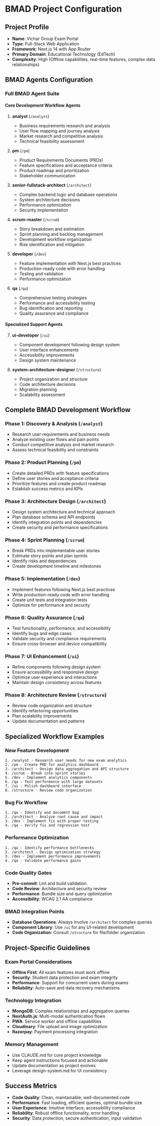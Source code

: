 # BMAD Project Configuration

## Project Profile
- **Name**: Vichar Group Exam Portal
- **Type**: Full-Stack Web Application
- **Framework**: Next.js 14 with App Router
- **Primary Domain**: Educational Technology (EdTech)
- **Complexity**: High (Offline capabilities, real-time features, complex data relationships)

## BMAD Agents Configuration

### Full BMAD Agent Suite

#### Core Development Workflow Agents
1. **analyst** (`/analyst`)
   - Business requirements research and analysis
   - User flow mapping and journey analysis
   - Market research and competitive analysis
   - Technical feasibility assessment

2. **pm** (`/pm`)
   - Product Requirements Documents (PRDs)
   - Feature specifications and acceptance criteria
   - Product roadmap and prioritization
   - Stakeholder communication

3. **senior-fullstack-architect** (`/architect`)
   - Complex backend logic and database operations
   - System architecture decisions
   - Performance optimization
   - Security implementation

4. **scrum-master** (`/scrum`)
   - Story breakdown and estimation
   - Sprint planning and backlog management
   - Development workflow organization
   - Risk identification and mitigation

5. **developer** (`/dev`)
   - Feature implementation with Next.js best practices
   - Production-ready code with error handling
   - Testing and validation
   - Performance optimization

6. **qa** (`/qa`)
   - Comprehensive testing strategies
   - Performance and accessibility testing
   - Bug identification and reporting
   - Quality assurance and compliance

#### Specialized Support Agents
7. **ui-developer** (`/ui`)
   - Component development following design system
   - User interface enhancements
   - Accessibility improvements
   - Design system maintenance

8. **system-architecture-designer** (`/structure`)
   - Project organization and structure
   - Code architecture decisions
   - Migration planning
   - Scalability assessment

## Complete BMAD Development Workflow

### Phase 1: Discovery & Analysis (`/analyst`)
- Research user requirements and business needs
- Analyze existing user flows and pain points
- Conduct competitive analysis and market research
- Assess technical feasibility and constraints

### Phase 2: Product Planning (`/pm`)
- Create detailed PRDs with feature specifications
- Define user stories and acceptance criteria
- Prioritize features and create product roadmap
- Establish success metrics and KPIs

### Phase 3: Architecture Design (`/architect`)
- Design system architecture and technical approach
- Plan database schema and API endpoints
- Identify integration points and dependencies
- Create security and performance specifications

### Phase 4: Sprint Planning (`/scrum`)
- Break PRDs into implementable user stories
- Estimate story points and plan sprints
- Identify risks and dependencies
- Create development timeline and milestones

### Phase 5: Implementation (`/dev`)
- Implement features following Next.js best practices
- Write production-ready code with error handling
- Create unit tests and integration tests
- Optimize for performance and security

### Phase 6: Quality Assurance (`/qa`)
- Test functionality, performance, and accessibility
- Identify bugs and edge cases
- Validate security and compliance requirements
- Ensure cross-browser and device compatibility

### Phase 7: UI Enhancement (`/ui`)
- Refine components following design system
- Ensure accessibility and responsive design
- Optimize user experience and interactions
- Maintain design consistency across features

### Phase 8: Architecture Review (`/structure`)
- Review code organization and structure
- Identify refactoring opportunities
- Plan scalability improvements
- Update documentation and patterns

## Specialized Workflow Examples

### New Feature Development
```
1. /analyst - Research user needs for new exam analytics
2. /pm - Create PRD for analytics dashboard
3. /architect - Design data aggregation and API structure
4. /scrum - Break into sprint stories
5. /dev - Implement analytics components
6. /qa - Test performance with large datasets
7. /ui - Polish dashboard interface
8. /structure - Review code organization
```

### Bug Fix Workflow
```
1. /qa - Identify and document bug
2. /architect - Analyze root cause and impact
3. /dev - Implement fix with proper testing
4. /qa - Verify fix and regression test
```

### Performance Optimization
```
1. /qa - Identify performance bottlenecks
2. /architect - Design optimization strategy
3. /dev - Implement performance improvements
4. /qa - Validate performance gains
```

### Code Quality Gates
- **Pre-commit**: Lint and build validation
- **Code Review**: Architecture and security review
- **Performance**: Bundle size and query optimization
- **Accessibility**: WCAG 2.1 AA compliance

### BMAD Integration Points
- **Database Operations**: Always involve `/architect` for complex queries
- **Component Library**: Use `/ui` for any UI-related development
- **Code Organization**: Consult `/structure` for file/folder organization

## Project-Specific Guidelines

### Exam Portal Considerations
- **Offline First**: All exam features must work offline
- **Security**: Student data protection and exam integrity
- **Performance**: Support for concurrent users during exams
- **Reliability**: Auto-save and data recovery mechanisms

### Technology Integration
- **MongoDB**: Complex relationships and aggregation queries
- **NextAuth.js**: Multi-modal authentication flows  
- **PWA**: Service worker and offline capabilities
- **Cloudinary**: File upload and image optimization
- **Razorpay**: Payment processing integration

### Memory Management
- Use CLAUDE.md for core project knowledge
- Keep agent instructions focused and actionable
- Update documentation as project evolves
- Leverage design-system.md for UI consistency

## Success Metrics
- **Code Quality**: Clean, maintainable, well-documented code
- **Performance**: Fast loading, efficient queries, optimal bundle size
- **User Experience**: Intuitive interface, accessibility compliance
- **Reliability**: Robust offline functionality, error handling
- **Security**: Data protection, secure authentication, input validation